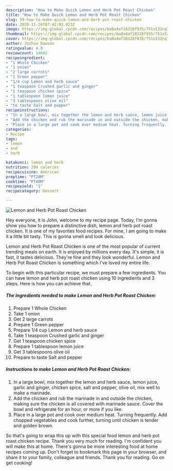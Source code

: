 ```yaml
---
description: "How to Make Quick Lemon and Herb Pot Roast Chicken"
title: "How to Make Quick Lemon and Herb Pot Roast Chicken"
slug: 59-how-to-make-quick-lemon-and-herb-pot-roast-chicken
date: 2020-11-26T07:42:03.023Z
image: https://img-global.cpcdn.com/recipes/ba0a4af28328f935/751x532cq70/lemon-and-herb-pot-roast-chicken-recipe-main-photo.jpg
thumbnail: https://img-global.cpcdn.com/recipes/ba0a4af28328f935/751x532cq70/lemon-and-herb-pot-roast-chicken-recipe-main-photo.jpg
cover: https://img-global.cpcdn.com/recipes/ba0a4af28328f935/751x532cq70/lemon-and-herb-pot-roast-chicken-recipe-main-photo.jpg
author: Joshua Dawson
ratingvalue: 4.8
reviewcount: 14642
recipeingredient:
- "1 Whole Chicken"
- "1 onion"
- "2 large carrots"
- "1 Green pepper"
- "1/4 cup Lemon and herb sauce"
- "1 teaspoon Crushed garlic and ginger"
- "1 teaspoon chicken spice"
- "1 tablespoon lemon juice"
- "3 tablespoons olive oil"
- "to taste Salt and pepper"
recipeinstructions:
- "In a large bowl, mix together the lemon and herb sauce, lemon juice, garlic and ginger, chicken spice, salt and pepper, olive oil, mix well to make a marinade."
- "Add the chicken and rub the marinade in and outside the chicken, making sure the chicken is all covered with marinade sauce. Cover the bowl and refrigerate for an hour, or more if you like."
- "Place in a large pot and cook over medium heat. Turning frequently. Add chopped vegetables and cook further, turning until chicken is tender and golden brown."
categories:
- Recipe
tags:
- lemon
- and
- herb

katakunci: lemon and herb 
nutrition: 294 calories
recipecuisine: American
preptime: "PT28M"
cooktime: "PT40M"
recipeyield: "1"
recipecategory: Dessert

---
```



![Lemon and Herb Pot Roast Chicken](https://img-global.cpcdn.com/recipes/ba0a4af28328f935/751x532cq70/lemon-and-herb-pot-roast-chicken-recipe-main-photo.jpg)

Hey everyone, it is John, welcome to my recipe page. Today, I'm gonna show you how to prepare a distinctive dish, lemon and herb pot roast chicken. It is one of my favorites food recipes. For mine, I am going to make it a little bit tasty. This is gonna smell and look delicious.



Lemon and Herb Pot Roast Chicken is one of the most popular of current trending meals on earth. It is enjoyed by millions every day. It's simple, it is fast, it tastes delicious. They're fine and they look wonderful. Lemon and Herb Pot Roast Chicken is something which I've loved my entire life.


To begin with this particular recipe, we must prepare a few ingredients. You can have lemon and herb pot roast chicken using 10 ingredients and 3 steps. Here is how you can achieve that.

<!--inarticleads1-->

##### The ingredients needed to make Lemon and Herb Pot Roast Chicken:

1. Prepare 1 Whole Chicken
1. Take 1 onion
1. Get 2 large carrots
1. Prepare 1 Green pepper
1. Prepare 1/4 cup Lemon and herb sauce
1. Take 1 teaspoon Crushed garlic and ginger
1. Get 1 teaspoon chicken spice
1. Prepare 1 tablespoon lemon juice
1. Get 3 tablespoons olive oil
1. Prepare to taste Salt and pepper




<!--inarticleads2-->

##### Instructions to make Lemon and Herb Pot Roast Chicken:

1. In a large bowl, mix together the lemon and herb sauce, lemon juice, garlic and ginger, chicken spice, salt and pepper, olive oil, mix well to make a marinade.
1. Add the chicken and rub the marinade in and outside the chicken, making sure the chicken is all covered with marinade sauce. Cover the bowl and refrigerate for an hour, or more if you like.
1. Place in a large pot and cook over medium heat. Turning frequently. Add chopped vegetables and cook further, turning until chicken is tender and golden brown.




So that's going to wrap this up with this special food lemon and herb pot roast chicken recipe. Thank you very much for reading. I'm confident you will make this at home. There's gonna be more interesting food at home recipes coming up. Don't forget to bookmark this page in your browser, and share it to your family, colleague and friends. Thank you for reading. Go on get cooking!
